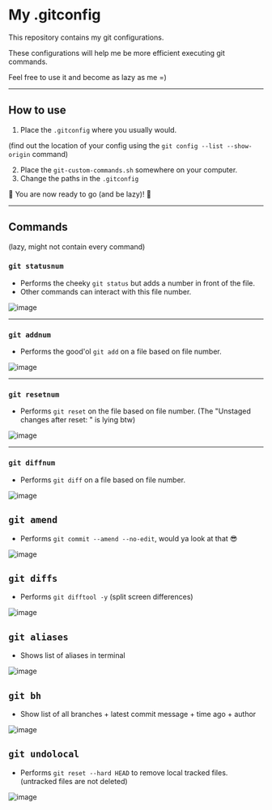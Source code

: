 # My .gitconfig

This repository contains my git configurations.

These configurations will help me be more efficient executing git commands.

Feel free to use it and become as lazy as me =)

---

## How to use

1. Place the `.gitconfig` where you usually would.

(find out the location of your config using the `git config --list --show-origin` command)

2. Place the `git-custom-commands.sh` somewhere on your computer.
3. Change the paths in the `.gitconfig`

🚀 You are now ready to go (and be lazy)! 🚀

---

## Commands

(lazy, might not contain every command)

### `git statusnum`
  - Performs the cheeky `git status` but adds a number in front of the file.
  - Other commands can interact with this file number.

![image](https://github.com/rduinkerken/.gitconfig/assets/47044290/f8483879-77a8-458d-a595-dfe4712f4166)

---

### `git addnum`
  - Performs the good'ol `git add` on a file based on file number.
    
![image](https://github.com/rduinkerken/.gitconfig/assets/47044290/ae63a7c3-4a2a-4451-8e76-a5a1cce3ec92)

---

### `git resetnum` 
  - Performs `git reset` on the file based on file number. (The "Unstaged changes after reset: <filename>" is lying btw)

![image](https://github.com/rduinkerken/.gitconfig/assets/47044290/2c726d10-b574-43a6-9703-21cef33d5b62)

---

### `git diffnum` 
  - Performs `git diff` on a file based on file number.
    
![image](https://github.com/rduinkerken/.gitconfig/assets/47044290/60430889-7652-46e6-b649-34b752f007c7)

## `git amend`
  - Performs `git commit --amend --no-edit`, would ya look at that 😎

![image](https://github.com/rduinkerken/.gitconfig/assets/47044290/86094a3d-98b4-4f7b-ac01-b4cc29cbc985)

## `git diffs`
  - Performs `git difftool -y` (split screen differences)

![image](https://github.com/rduinkerken/.gitconfig/assets/47044290/8daefb7d-7f56-4d1f-8abf-2181cb124b28)


## `git aliases`
  - Shows list of aliases in terminal

![image](https://github.com/rduinkerken/.gitconfig/assets/47044290/199fcccb-094b-4557-abe0-3ce412879cb2)

## `git bh`
  - Show list of all branches + latest commit message + time ago + author

![image](https://github.com/rduinkerken/.gitconfig/assets/47044290/bb519169-fb8b-40ac-954f-24d1deddf86f)

## `git undolocal`
  - Performs `git reset --hard HEAD` to remove local tracked files. (untracked files are not deleted)

![image](https://github.com/rduinkerken/.gitconfig/assets/47044290/197e7f57-6be6-4b06-8813-bb44585171d5)

